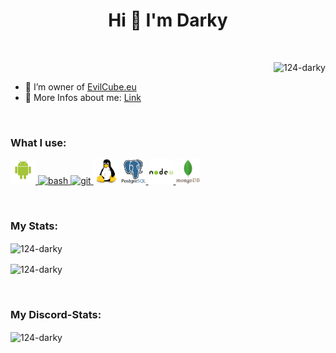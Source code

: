 <h1 align="center">Hi 👋 I'm Darky</h1>
<p align="right" style="margin-top: 50px;"> <img src="https://komarev.com/ghpvc/?username=helixo17&label=Profile%20views&color=0e75b6&style=plastic" alt="124-darky" /> </p>

- 🔭 I’m owner of [EvilCube.eu](https://evilcube.eu/)
- 🔭 More Infos about me: [Link](http://darky.evilcube.eu/)

<br>

<h3 align="left">What I use:</h3>
<p align="left"> <a href="https://developer.android.com" target="_blank"> <img src="https://raw.githubusercontent.com/devicons/devicon/master/icons/android/android-original-wordmark.svg" alt="android" width="40" height="40"/> </a> <a href="https://www.gnu.org/software/bash/" target="_blank"> <img src="https://www.vectorlogo.zone/logos/gnu_bash/gnu_bash-icon.svg" alt="bash" width="40" height="40"/> </a> <a href="https://git-scm.com/" target="_blank"> <img src="https://www.vectorlogo.zone/logos/git-scm/git-scm-icon.svg" alt="git" width="40" height="40"/> </a> <img src="https://raw.githubusercontent.com/devicons/devicon/master/icons/linux/linux-original.svg" alt="linux" width="40" height="40"/> </a><a href="https://www.postgresql.org" target="_blank"> <img src="https://raw.githubusercontent.com/devicons/devicon/master/icons/postgresql/postgresql-original-wordmark.svg" alt="postgresql" width="40" height="40"/> </a> <a href="https://nodejs.org/en/" target="_blank"> <img src="https://raw.githubusercontent.com/devicons/devicon/master/icons/nodejs/nodejs-original-wordmark.svg" alt="node.js" width="40" height="40"/> </a> <a href="https://mongodb.com" target="_blank"> <img src="https://raw.githubusercontent.com/devicons/devicon/master/icons/mongodb/mongodb-original-wordmark.svg" alt="MongoDB" width="40" height="40"/> </a> </p>

<br>

<h3 align="left">My Stats: </h3>
<p><img align="center" src="https://github-readme-stats.vercel.app/api/top-langs?username=124-darky&show_icons=true&theme=tokyonight&locale=en&layout=compact" alt="124-darky" /></p>

<p><img align="center" src="https://github-readme-stats.vercel.app/api?username=124-darky&show_icons=true&theme=tokyonight&locale=en" alt="124-darky" /></p>

<br>

<h3 align="left">My Discord-Stats: </h3>
<p><img align="center" src="https://lanyard-profile-readme.vercel.app/api/351661012627226625" alt="124-darky" /></p>
